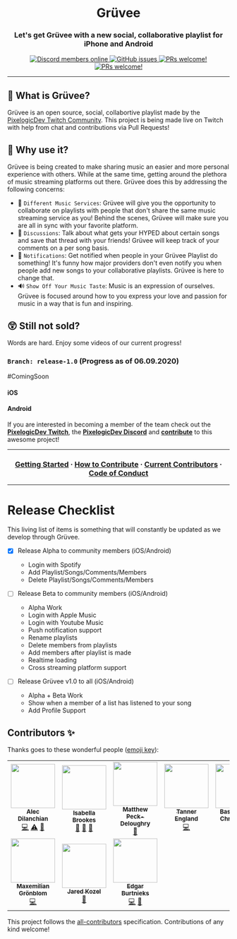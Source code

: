 <h1 align="center">Grüvee</h1>
<h3 align="center">
  <strong>Let's get Grüvee with a new social, collaborative playlist for iPhone and Android</strong>
</h3>

<p align="center">
    <a href="https://discordapp.com/invite/ubgX6T8">
        <img src="https://img.shields.io/discord/391635862959554561?label=Discord" alt="Discord members online" />
    </a>
    <a href="https://github.com/pixelogicdev/gruvee">
        <img alt="GitHub issues" src="https://img.shields.io/github/issues/pixelogicdev/gruvee-mobile">
    </a>
    <a href=".github/CONTRIBUTING.md#-how-to-contribute">
        <img src="https://img.shields.io/badge/PRs-welcome-brightgreen.svg" alt="PRs welcome!" />
    </a>
    <a href="#contributors-">
        <img src="https://img.shields.io/badge/all_contributors-13-orange.svg?style=square" alt="PRs welcome!" />
    </a>
</p>

---

## 🎸 What is Grüvee?

Grüvee is an open source, social, collabortive playlist made by the [PixelogicDev Twitch Community](https://twitch.tv/pixelogicdev). This project is being made live on Twitch with help from chat and contributions via Pull Requests!

## 🤔 Why use it?

Grüvee is being created to make sharing music an easier and more personal experience with others. While at the same time, getting around the plethora of music streaming platforms out there. Grüvee does this by addressing the following concerns:

-   🎵 `Different Music Services`: Grüvee will give you the opportunity to collaborate on playlists with people that don't share the same music streaming service as you! Behind the scenes, Grüvee will make sure you are all in sync with your favorite platform.
-   💬 `Discussions`: Talk about what gets your HYPED about certain songs and save that thread with your friends! Grüvee will keep track of your comments on a per song basis.
-   🔔 `Notifications`: Get notified when people in your Grüvee Playlist do something! It's funny how major providers don't even notify you when people add new songs to your collaborative playlists. Grüvee is here to change that.
-   🔊 `Show Off Your Music Taste`: Music is an expression of ourselves. Grüvee is focused around how to you express your love and passion for music in a way that is fun and inspiring.

## 😲 Still not sold?

Words are hard. Enjoy some videos of our current progress!

### `Branch: release-1.0` (Progress as of 06.09.2020)

#ComingSoon

#### iOS

#### Android

If you are interested in becoming a member of the team check out the **[PixelogicDev Twitch](https://twitch.tv/pixelogicdev)**, the **[PixelogicDev Discord](https://discord.gg/8NFtvp5)** and **[contribute](.github/CONTRIBUTING.md)** to this awesome project!

---

<h3 align="center">
 <a href=".github/docs/">Getting Started</a>
  <span> · </span>
  <a href=".github/CONTRIBUTING.md#how-to-contribute">How to Contribute</a>
  <span> · </span>
  <a href=".github/CONTRIBUTING.md#-current-contributors">Current Contributors</a>
  <span> · </span>
  <a href=".github/CODE_OF_CONDUCT.md">Code of Conduct</a>
</h3>

---

# Release Checklist

This living list of items is something that will constantly be updated as we develop through Grüvee.

-   [x] Release Alpha to community members (iOS/Android)

    -   Login with Spotify
    -   Add Playlist/Songs/Comments/Members
    -   Delete Playlist/Songs/Comments/Members

-   [ ] Release Beta to community members (iOS/Android)

    -   Alpha Work
    -   Login with Apple Music
    -   Login with Youtube Music
    -   Push notification support
    -   Rename playlists
    -   Delete members from playlists
    -   Add members after playlist is made
    -   Realtime loading
    -   Cross streaming platform support

-   [ ] Release Grüvee v1.0 to all (iOS/Android)
    -   Alpha + Beta Work
    -   Show when a member of a list has listened to your song
    -   Add Profile Support

<!--
## Things Left To Document

-   Add setup for integrating gruveebackend repo
-   Add setup for running Android emulator
-   Android startup `emulator -avd Pixel_2_API_29`
-   Add APK build process
-   Add Assembly process for APK `./gradlew app:assembleRelease`
-->

## Contributors ✨

Thanks goes to these wonderful people ([emoji key](https://allcontributors.org/docs/en/emoji-key)):

<!-- ALL-CONTRIBUTORS-LIST:START - Do not remove or modify this section -->
<!-- prettier-ignore-start -->
<!-- markdownlint-disable -->
<table>
  <tr>
    <td align="center"><a href="https://github.com/adilanchian"><img src="https://avatars0.githubusercontent.com/u/13204620?v=4" width="100px;" alt=""/><br /><sub><b>Alec Dilanchian</b></sub></a><br /><a href="https://github.com/PixelogicDev/Gruvee-Mobile/commits?author=adilanchian" title="Code">💻</a> <a href="https://github.com/PixelogicDev/Gruvee-Mobile/commits?author=adilanchian" title="Tests">⚠️</a> <a href="https://github.com/PixelogicDev/Gruvee-Mobile/commits?author=adilanchian" title="Documentation">📖</a></td>
    <td align="center"><a href="https://github.com/isabellabrookes"><img src="https://avatars1.githubusercontent.com/u/12928252?v=4" width="100px;" alt=""/><br /><sub><b>Isabella Brookes</b></sub></a><br /><a href="https://github.com/PixelogicDev/Gruvee-Mobile/pulls?q=is%3Apr+reviewed-by%3Aisabellabrookes" title="Reviewed Pull Requests">👀</a> <a href="#maintenance-isabellabrookes" title="Maintenance">🚧</a> <a href="https://github.com/PixelogicDev/Gruvee-Mobile/commits?author=isabellabrookes" title="Documentation">📖</a></td>
    <td align="center"><a href="https://deloughry.co.uk"><img src="https://avatars2.githubusercontent.com/u/1541665?v=4" width="100px;" alt=""/><br /><sub><b>Matthew Peck-Deloughry</b></sub></a><br /><a href="https://github.com/PixelogicDev/Gruvee-Mobile/commits?author=DR-DinoMight" title="Documentation">📖</a></td>
    <td align="center"><a href="https://github.com/tjengland"><img src="https://avatars0.githubusercontent.com/u/40497468?v=4" width="100px;" alt=""/><br /><sub><b>Tanner England</b></sub></a><br /><a href="https://github.com/PixelogicDev/Gruvee-Mobile/commits?author=tjengland" title="Code">💻</a></td>
    <td align="center"><a href="https://github.com/BastianInuk"><img src="https://avatars3.githubusercontent.com/u/7114643?v=4" width="100px;" alt=""/><br /><sub><b>Bastian Inuk Christensen</b></sub></a><br /><a href="https://github.com/PixelogicDev/Gruvee-Mobile/commits?author=BastianInuk" title="Code">💻</a></td>
    <td align="center"><a href="http://creativenobu.github.io"><img src="https://avatars0.githubusercontent.com/u/3767728?v=4" width="100px;" alt=""/><br /><sub><b>Arnold Chand</b></sub></a><br /><a href="https://github.com/PixelogicDev/Gruvee-Mobile/commits?author=creativenobu" title="Code">💻</a></td>
    <td align="center"><a href="http://miguelnicolas.dev"><img src="https://avatars3.githubusercontent.com/u/32444146?v=4" width="100px;" alt=""/><br /><sub><b>Miguel Nicolas</b></sub></a><br /><a href="https://github.com/PixelogicDev/Gruvee-Mobile/commits?author=miugel" title="Documentation">📖</a></td>
  </tr>
  <tr>
    <td align="center"><a href="https://maxemiliang.me"><img src="https://avatars0.githubusercontent.com/u/7084690?v=4" width="100px;" alt=""/><br /><sub><b>Maxemilian Grönblom</b></sub></a><br /><a href="https://github.com/PixelogicDev/Gruvee-Mobile/commits?author=maxemiliang" title="Code">💻</a></td>
    <td align="center"><a href="https://dynamicdonkey.github.io/"><img src="https://avatars0.githubusercontent.com/u/34009754?v=4" width="100px;" alt=""/><br /><sub><b>Jared Kozel</b></sub></a><br /><a href="https://github.com/PixelogicDev/Gruvee-Mobile/commits?author=DynamicDonkey" title="Documentation">📖</a></td>
    <td align="center"><a href="https://edburtnieks.me"><img src="https://avatars0.githubusercontent.com/u/47947787?v=4" width="100px;" alt=""/><br /><sub><b>Edgar Burtnieks</b></sub></a><br /><a href="https://github.com/PixelogicDev/Gruvee-Mobile/commits?author=edburtnieks" title="Code">💻</a> <a href="https://github.com/PixelogicDev/Gruvee-Mobile/commits?author=edburtnieks" title="Documentation">📖</a></td>
  </tr>
</table>

<!-- markdownlint-enable -->
<!-- prettier-ignore-end -->

<!-- ALL-CONTRIBUTORS-LIST:END -->

This project follows the [all-contributors](https://github.com/all-contributors/all-contributors) specification. Contributions of any kind welcome!
